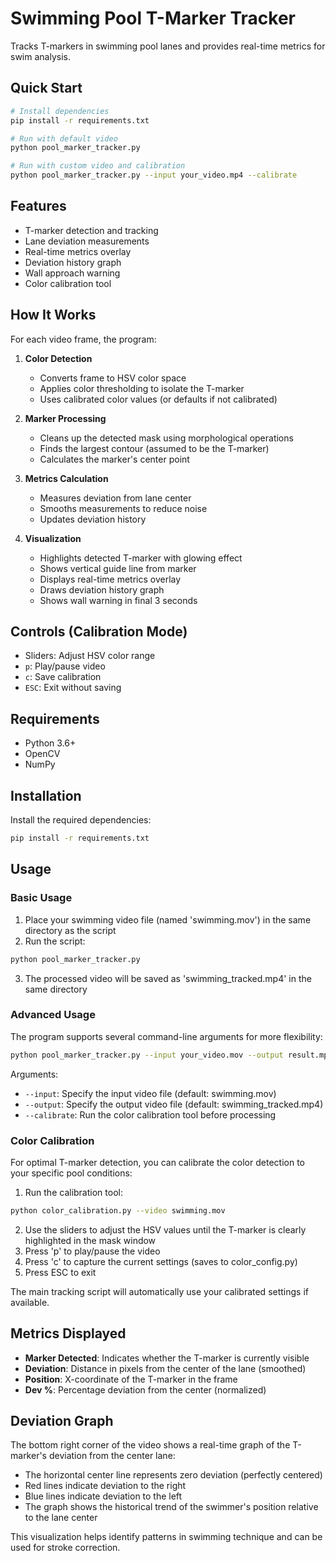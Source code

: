 # Swimming Pool T-Marker Tracker

Tracks T-markers in swimming pool lanes and provides real-time metrics for swim analysis.

## Quick Start
```bash
# Install dependencies
pip install -r requirements.txt

# Run with default video
python pool_marker_tracker.py

# Run with custom video and calibration
python pool_marker_tracker.py --input your_video.mp4 --calibrate
```

## Features
- T-marker detection and tracking
- Lane deviation measurements
- Real-time metrics overlay
- Deviation history graph
- Wall approach warning
- Color calibration tool

## How It Works

For each video frame, the program:

1. **Color Detection**
   - Converts frame to HSV color space
   - Applies color thresholding to isolate the T-marker
   - Uses calibrated color values (or defaults if not calibrated)

2. **Marker Processing**
   - Cleans up the detected mask using morphological operations
   - Finds the largest contour (assumed to be the T-marker)
   - Calculates the marker's center point

3. **Metrics Calculation**
   - Measures deviation from lane center
   - Smooths measurements to reduce noise
   - Updates deviation history

4. **Visualization**
   - Highlights detected T-marker with glowing effect
   - Shows vertical guide line from marker
   - Displays real-time metrics overlay
   - Draws deviation history graph
   - Shows wall warning in final 3 seconds

## Controls (Calibration Mode)
- Sliders: Adjust HSV color range
- `p`: Play/pause video
- `c`: Save calibration
- `ESC`: Exit without saving

## Requirements

- Python 3.6+
- OpenCV
- NumPy

## Installation

Install the required dependencies:

```bash
pip install -r requirements.txt
```

## Usage

### Basic Usage

1. Place your swimming video file (named 'swimming.mov') in the same directory as the script
2. Run the script:

```bash
python pool_marker_tracker.py
```

3. The processed video will be saved as 'swimming_tracked.mp4' in the same directory

### Advanced Usage

The program supports several command-line arguments for more flexibility:

```bash
python pool_marker_tracker.py --input your_video.mov --output result.mp4 --calibrate
```

Arguments:
- `--input`: Specify the input video file (default: swimming.mov)
- `--output`: Specify the output video file (default: swimming_tracked.mp4)
- `--calibrate`: Run the color calibration tool before processing

### Color Calibration

For optimal T-marker detection, you can calibrate the color detection to your specific pool conditions:

1. Run the calibration tool:
```bash
python color_calibration.py --video swimming.mov
```

2. Use the sliders to adjust the HSV values until the T-marker is clearly highlighted in the mask window
3. Press 'p' to play/pause the video
4. Press 'c' to capture the current settings (saves to color_config.py)
5. Press ESC to exit

The main tracking script will automatically use your calibrated settings if available.

## Metrics Displayed

- **Marker Detected**: Indicates whether the T-marker is currently visible
- **Deviation**: Distance in pixels from the center of the lane (smoothed)
- **Position**: X-coordinate of the T-marker in the frame
- **Dev %**: Percentage deviation from the center (normalized)

## Deviation Graph

The bottom right corner of the video shows a real-time graph of the T-marker's deviation from the center lane:

- The horizontal center line represents zero deviation (perfectly centered)
- Red lines indicate deviation to the right
- Blue lines indicate deviation to the left
- The graph shows the historical trend of the swimmer's position relative to the lane center

This visualization helps identify patterns in swimming technique and can be used for stroke correction. 